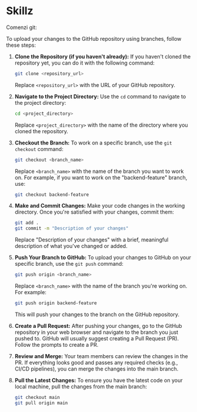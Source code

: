 # Skillz

Comenzi git:

To upload your changes to the GitHub repository using branches, follow these steps:

1. **Clone the Repository (if you haven't already):**
   If you haven't cloned the repository yet, you can do it with the following command:

   ```bash
   git clone <repository_url>
   ```

   Replace `<repository_url>` with the URL of your GitHub repository.

2. **Navigate to the Project Directory:**
   Use the `cd` command to navigate to the project directory:

   ```bash
   cd <project_directory>
   ```

   Replace `<project_directory>` with the name of the directory where you cloned the repository.

3. **Checkout the Branch:**
   To work on a specific branch, use the `git checkout` command:

   ```bash
   git checkout <branch_name>
   ```

   Replace `<branch_name>` with the name of the branch you want to work on. For example, if you want to work on the "backend-feature" branch, use:

   ```bash
   git checkout backend-feature
   ```

4. **Make and Commit Changes:**
   Make your code changes in the working directory. Once you're satisfied with your changes, commit them:

   ```bash
   git add .
   git commit -m "Description of your changes"
   ```

   Replace "Description of your changes" with a brief, meaningful description of what you've changed or added.

5. **Push Your Branch to GitHub:**
   To upload your changes to GitHub on your specific branch, use the `git push` command:

   ```bash
   git push origin <branch_name>
   ```

   Replace `<branch_name>` with the name of the branch you're working on. For example:

   ```bash
   git push origin backend-feature
   ```

   This will push your changes to the branch on the GitHub repository.

6. **Create a Pull Request:**
   After pushing your changes, go to the GitHub repository in your web browser and navigate to the branch you just pushed to. GitHub will usually suggest creating a Pull Request (PR). Follow the prompts to create a PR.

7. **Review and Merge:**
   Your team members can review the changes in the PR. If everything looks good and passes any required checks (e.g., CI/CD pipelines), you can merge the changes into the main branch.

8. **Pull the Latest Changes:**
   To ensure you have the latest code on your local machine, pull the changes from the main branch:

   ```bash
   git checkout main
   git pull origin main
   ```
